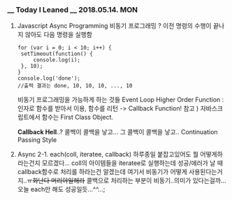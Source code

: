 ### __ Today I Leaned __ 2018.05.14. MON

1. Javascript Async Programming
   비동기 프로그래밍 ?
    이전 명령의 수행이 끝나지 않아도 다음 명령을 실행함

   ```
   for (var i = 0; i < 10; i++) {
   	setTimeout(function() {
   		console.log(i);
   	}, 10);
   }
   console.log('done');
   //출력 결과는 done, 10, 10, 10, ..., 10
   ```

   비동기 프로그래밍을 가능하게 하는 것들
    Event Loop
    Higher Order Function : 인자로 함수를 받아서 이용, 함수를 리턴 -> Callback Function!
    참고 ) 자바스크립트에서 함수는 First Class Object. 

   **Callback Hell**..?
    콜백이 콜백을 낳고... 그 콜백이 콜백을 낳고.. Continuation Passing Style

   

2. Async
   2-1. each(coll, iteratee, callback)
   하루종일 붙잡고있어도 뭘 어떻게하라는건지 모르겠다...
   coll의 아이템들을 iteratee로 실행하는데 성공/에러가 날 때 callback함수로 처리를 하라는건 알겠는데 여기서 비동기가 어떻게 사용된다는거지..ㅠ~~화난다 머리야일해라~~ 콜백으로 처리하는 부분이 비동기..의미가 있다는걸까... 오늘 each만 해도 성공일듯...^^...;